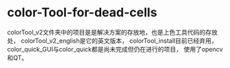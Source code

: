 # color-Tool-for-dead-cells
 colorTool_v2文件夹中的项目是是解决方案的存放地，也是上色工具代码的存放处，
 colorTool_v2_english是它的英文版本，
 colorTool_install目前已经弃用，
 color_quick_GUI与color_quick都是尚未完成但仍在进行的项目，
 使用了opencv和QT。
